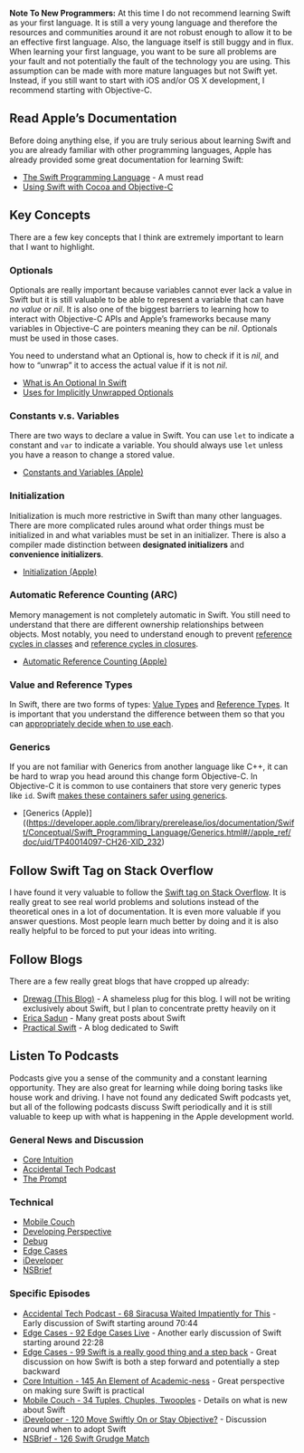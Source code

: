 **Note To New Programmers:** At this time I do not recommend learning Swift as your first language. It is still a very young language and therefore the resources and communities around it are not robust enough to allow it to be an effective first language. Also, the language itself is still buggy and in flux. When learning your first language, you want to be sure all problems are your fault and not potentially the fault of the technology you are using. This assumption can be made with more mature languages but not Swift yet. Instead, if you still want to start with iOS and/or OS X development, I recommend starting with Objective-C.

Read Apple’s Documentation
-------------

Before doing anything else, if you are truly serious about learning Swift and you are already familiar with other programming languages, Apple has already provided some great documentation for learning Swift:

- [The Swift Programming Language](https://itunes.apple.com/us/book/swift-programming-language/id881256329?mt=11) - A must read
- [Using Swift with Cocoa and Objective-C](https://itunes.apple.com/us/book/using-swift-cocoa-objective/id888894773?mt=11)

Key Concepts
-------------

There are a few key concepts that I think are extremely important to learn that I want to highlight.

### Optionals

Optionals are really important because variables cannot ever lack a value in Swift but it is still valuable to be able to represent a variable that can have *no value* or *nil*. It is also one of the biggest barriers to learning how to interact with Objective-C APIs and Apple’s frameworks because many variables in Objective-C are pointers meaning they can be *nil*. Optionals must be used in those cases.

You need to understand what an Optional is, how to check if it is *nil*, and how to “unwrap” it to access the actual value if it is not *nil*.

- [What is An Optional In Swift](/posts/what-is-an-optional-in-swift)
- [Uses for Implicitly Unwrapped Optionals](/posts/2014/07/05/uses-for-implicitly-unwrapped-optionals-in-swift)

### Constants v.s. Variables

There are two ways to declare a value in Swift. You can use `let` to indicate a constant and `var` to indicate a variable. You should always use `let` unless you have a reason to change a stored value.

- [Constants and Variables (Apple)](https://developer.apple.com/library/prerelease/ios/documentation/Swift/Conceptual/Swift_Programming_Language/TheBasics.html#//apple_ref/doc/uid/TP40014097-CH5-XID_399)

### Initialization

Initialization is much more restrictive in Swift than many other languages. There are more complicated rules around what order things must be initialized in and what variables must be set in an initializer. There is also a compiler made distinction between **designated initializers** and **convenience initializers**.

- [Initialization (Apple)](https://developer.apple.com/library/prerelease/ios/documentation/Swift/Conceptual/Swift_Programming_Language/Initialization.html#//apple_ref/doc/uid/TP40014097-CH18-XID_265)

### Automatic Reference Counting (ARC)

Memory management is not completely automatic in Swift. You still need to understand that there are different ownership relationships between objects. Most notably, you need to understand enough to prevent [reference cycles in classes](https://developer.apple.com/library/prerelease/ios/documentation/Swift/Conceptual/Swift_Programming_Language/AutomaticReferenceCounting.html#//apple_ref/doc/uid/TP40014097-CH20-XID_54) and [reference cycles in closures](https://developer.apple.com/library/prerelease/ios/documentation/Swift/Conceptual/Swift_Programming_Language/AutomaticReferenceCounting.html#//apple_ref/doc/uid/TP40014097-CH20-XID_62).

- [Automatic Reference Counting (Apple)](https://developer.apple.com/library/prerelease/ios/documentation/Swift/Conceptual/Swift_Programming_Language/AutomaticReferenceCounting.html#//apple_ref/doc/uid/TP40014097-CH20-XID_50)

### Value and Reference Types

In Swift, there are two forms of types: [Value Types](https://developer.apple.com/library/prerelease/ios/documentation/Swift/Conceptual/Swift_Programming_Language/ClassesAndStructures.html#//apple_ref/doc/uid/TP40014097-CH13-XID_105) and [Reference Types](https://developer.apple.com/library/prerelease/ios/documentation/Swift/Conceptual/Swift_Programming_Language/ClassesAndStructures.html#//apple_ref/doc/uid/TP40014097-CH13-XID_106). It is important that you understand the difference between them so that you can [appropriately decide when to use each](http://www.reddit.com/r/swift/comments/2a5mff/i_still_dont_understand_the_difference_between/cirpdxn).

### Generics

If you are not familiar with Generics from another language like C++, it can be hard to wrap you head around this change form Objective-C. In Objective-C it is common to use containers that store very generic types like `id`. Swift [makes these containers safer using generics](/posts/2014/06/29/7-cool-features-in-swift#keeps-your-collections-safe-and-clear).

- [Generics (Apple)]((https://developer.apple.com/library/prerelease/ios/documentation/Swift/Conceptual/Swift_Programming_Language/Generics.html#//apple_ref/doc/uid/TP40014097-CH26-XID_232)

Follow Swift Tag on Stack Overflow
-------------

I have found it very valuable to follow the [Swift tag on Stack Overflow](http://stackoverflow.com/questions/tagged/swift). It is really great to see real world problems and solutions instead of the theoretical ones in a lot of documentation. It is even more valuable if you answer questions. Most people learn much better by doing and it is also really helpful to be forced to put your ideas into writing.

Follow Blogs
-------------

There are a few really great blogs that have cropped up already:

- [Drewag (This Blog)](https://drewag.me) - A shameless plug for this blog. I will not be writing exclusively about Swift, but I plan to concentrate pretty heavily on it
- [Erica Sadun](http://ericasadun.com) - Many great posts about Swift
- [Practical Swift](http://practicalswift.com) - A blog dedicated to Swift

Listen To Podcasts
-------------

Podcasts give you a sense of the community and a constant learning opportunity. They are also great for learning while doing boring tasks like house work and driving. I have not found any dedicated Swift podcasts yet, but all of the following podcasts discuss Swift periodically and it is still valuable to keep up with what is happening in the Apple development world.

### General News and Discussion
- [Core Intuition](http://www.coreint.org)
- [Accidental Tech Podcast](http://atp.fm)
- [The Prompt](http://5by5.tv/prompt)

### Technical
- [Mobile Couch](http://jellystyle.com/podcasts/mobilecouch)
- [Developing Perspective](http://developingperspective.com)
- [Debug](http://www.imore.com/debug)
- [Edge Cases](http://edgecasesshow.com)
- [iDeveloper](http://ideveloper.tv)
- [NSBrief](http://nsbrief.com)

### Specific Episodes

- [Accidental Tech Podcast - 68 Siracusa Waited Impatiently for This](http://atp.fm/?offset=1402690818053) - Early discussion of Swift starting around 70:44
- [Edge Cases - 92 Edge Cases Live](http://edgecasesshow.com/092-edge-cases-live.html) - Another early discussion of Swift starting around 22:28
- [Edge Cases - 99 Swift is a really good thing and a step back](http://edgecasesshow.com/099-swift-is-a-really-good-thing-and-a-step-back.html) - Great discussion on how Swift is both a step forward and potentially a step backward
- [Core Intuition - 145 An Element of Academic-ness](http://www.coreint.org/2014/07/episode-145-an-element-of-academic-ness/) - Great perspective on making sure Swift is practical
- [Mobile Couch - 34 Tuples, Chuples, Twooples](http://jellystyle.com/podcasts/mobilecouch/34) - Details on what is new about Swift
- [iDeveloper - 120 Move Swiftly On or Stay Objective?](http://ideveloper.tv/2014/7/1/120) - Discussion around when to adopt Swift
- [NSBrief - 126 Swift Grudge Match](http://nsbrief.com/126-ash-furrow/)
